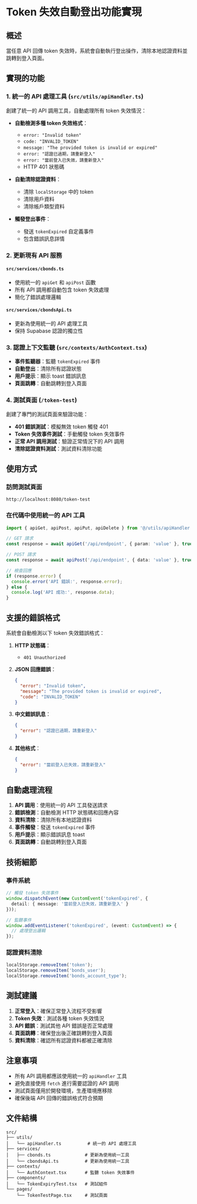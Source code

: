 # Token 失效自動登出功能實現

## 概述

當任意 API 回傳 token 失效時，系統會自動執行登出操作，清除本地認證資料並跳轉到登入頁面。

## 實現的功能

### 1. 統一的 API 處理工具 (`src/utils/apiHandler.ts`)

創建了統一的 API 調用工具，自動處理所有 token 失效情況：

- **自動檢測多種 token 失效格式**：
  - `error: "Invalid token"`
  - `code: "INVALID_TOKEN"`
  - `message: "The provided token is invalid or expired"`
  - `error: "認證已過期，請重新登入"`
  - `error: "當前登入已失效，請重新登入"`
  - HTTP 401 狀態碼

- **自動清除認證資料**：
  - 清除 `localStorage` 中的 token
  - 清除用戶資料
  - 清除帳戶類型資料

- **觸發登出事件**：
  - 發送 `tokenExpired` 自定義事件
  - 包含錯誤訊息詳情

### 2. 更新現有 API 服務

#### `src/services/cbonds.ts`
- 使用統一的 `apiGet` 和 `apiPost` 函數
- 所有 API 調用都自動包含 token 失效處理
- 簡化了錯誤處理邏輯

#### `src/services/cbondsApi.ts`
- 更新為使用統一的 API 處理工具
- 保持 Supabase 認證的獨立性

### 3. 認證上下文監聽 (`src/contexts/AuthContext.tsx`)

- **事件監聽器**：監聽 `tokenExpired` 事件
- **自動登出**：清除所有認證狀態
- **用戶提示**：顯示 toast 錯誤訊息
- **頁面跳轉**：自動跳轉到登入頁面

### 4. 測試頁面 (`/token-test`)

創建了專門的測試頁面來驗證功能：

- **401 錯誤測試**：模擬無效 token 觸發 401
- **Token 失效事件測試**：手動觸發 token 失效事件
- **正常 API 調用測試**：驗證正常情況下的 API 調用
- **清除認證資料測試**：測試資料清除功能

## 使用方式

### 訪問測試頁面
```
http://localhost:8080/token-test
```

### 在代碼中使用統一的 API 工具

```typescript
import { apiGet, apiPost, apiPut, apiDelete } from '@/utils/apiHandler';

// GET 請求
const response = await apiGet('/api/endpoint', { param: 'value' }, true);

// POST 請求
const response = await apiPost('/api/endpoint', { data: 'value' }, true);

// 檢查回應
if (response.error) {
  console.error('API 錯誤:', response.error);
} else {
  console.log('API 成功:', response.data);
}
```

## 支援的錯誤格式

系統會自動檢測以下 token 失效錯誤格式：

1. **HTTP 狀態碼**：
   - `401 Unauthorized`

2. **JSON 回應錯誤**：
   ```json
   {
     "error": "Invalid token",
     "message": "The provided token is invalid or expired",
     "code": "INVALID_TOKEN"
   }
   ```

3. **中文錯誤訊息**：
   ```json
   {
     "error": "認證已過期，請重新登入"
   }
   ```

4. **其他格式**：
   ```json
   {
     "error": "當前登入已失效，請重新登入"
   }
   ```

## 自動處理流程

1. **API 調用**：使用統一的 API 工具發送請求
2. **錯誤檢測**：自動檢測 HTTP 狀態碼和回應內容
3. **資料清除**：清除所有本地認證資料
4. **事件觸發**：發送 `tokenExpired` 事件
5. **用戶提示**：顯示錯誤訊息 toast
6. **頁面跳轉**：自動跳轉到登入頁面

## 技術細節

### 事件系統
```typescript
// 觸發 token 失效事件
window.dispatchEvent(new CustomEvent('tokenExpired', { 
  detail: { message: '當前登入已失效，請重新登入' } 
}));

// 監聽事件
window.addEventListener('tokenExpired', (event: CustomEvent) => {
  // 處理登出邏輯
});
```

### 認證資料清除
```typescript
localStorage.removeItem('token');
localStorage.removeItem('bonds_user');
localStorage.removeItem('bonds_account_type');
```

## 測試建議

1. **正常登入**：確保正常登入流程不受影響
2. **Token 失效**：測試各種 token 失效情況
3. **API 錯誤**：測試其他 API 錯誤是否正常處理
4. **頁面跳轉**：確保登出後正確跳轉到登入頁面
5. **資料清除**：確認所有認證資料都被正確清除

## 注意事項

- 所有 API 調用都應該使用統一的 `apiHandler` 工具
- 避免直接使用 `fetch` 進行需要認證的 API 調用
- 測試頁面僅用於開發環境，生產環境應移除
- 確保後端 API 回傳的錯誤格式符合預期

## 文件結構

```
src/
├── utils/
│   └── apiHandler.ts          # 統一的 API 處理工具
├── services/
│   ├── cbonds.ts             # 更新為使用統一工具
│   └── cbondsApi.ts          # 更新為使用統一工具
├── contexts/
│   └── AuthContext.tsx       # 監聽 token 失效事件
├── components/
│   └── TokenExpiryTest.tsx   # 測試組件
└── pages/
    └── TokenTestPage.tsx     # 測試頁面
```

